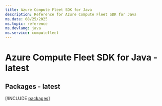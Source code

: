 ```yaml
---
title: Azure Compute Fleet SDK for Java
description: Reference for Azure Compute Fleet SDK for Java
ms.date: 08/25/2025
ms.topic: reference
ms.devlang: java
ms.service: computefleet
---
```

# Azure Compute Fleet SDK for Java - latest
## Packages - latest
[!INCLUDE [packages](compute-fleet-index.md)]